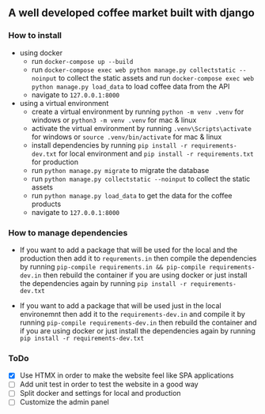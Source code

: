 ## A well developed coffee market built with django

### How to install

- using docker
  - run `docker-compose up --build`
  - run `docker-compose exec web python manage.py collectstatic --noinput` to collect the static assets and run `docker-compose exec web python manage.py load_data` to load coffee data from the API
  - navigate to `127.0.0.1:8000`
- using a virtual environment
  - create a virtual environment by running `python -m venv .venv` for windows or `python3 -m venv .venv` for mac & linux
  - activate the virtual environment by running `.venv\Scripts\activate` for windows or `source .venv/bin/activate` for mac & linux
  - install dependencies by running `pip install -r requirements-dev.txt` for local environment and `pip install -r requirements.txt` for production
  - run `python manage.py migrate` to migrate the database
  - run `python manage.py collectstatic --noinput` to collect the static assets
  - run `python manage.py load_data` to get the data for the coffee products
  - navigate to `127.0.0.1:8000`

### How to manage dependencies
- If you want to add a package that will be used for the local and the production then add it to `requrements.in` then compile the dependencies by running `pip-compile requirements.in && pip-compile requirements-dev.in` then rebuild the container if you are using docker or just install the dependencies again by running `pip install -r requirements-dev.txt` 

- If you want to add a package that will be used just in the local environemnt then add it to the `requirements-dev.in` and compile it by running `pip-compile requirements-dev.in` then rebuild the container and if you are using docker or just install the dependencies again by running `pip install -r requirements-dev.txt`

### ToDo
- [x] Use HTMX in order to make the website feel like SPA applications
- [ ] Add unit test in order to test the website in a good way
- [ ] Split docker and settings for local and production
- [ ] Customize the admin panel 